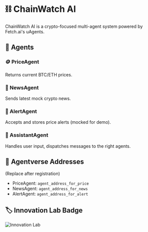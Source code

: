 # ⛓️ ChainWatch AI

ChainWatch AI is a crypto-focused multi-agent system powered by Fetch.ai's uAgents.

## 👾 Agents

### 🪙 PriceAgent
Returns current BTC/ETH prices.

### 📰 NewsAgent
Sends latest mock crypto news.

### 📡 AlertAgent
Accepts and stores price alerts (mocked for demo).

### 🤖 AssistantAgent
Handles user input, dispatches messages to the right agents.

## 🚀 Agentverse Addresses

(Replace after registration)
- PriceAgent: `agent_address_for_price`
- NewsAgent: `agent_address_for_news`
- AlertAgent: `agent_address_for_alert`

## 🏷️ Innovation Lab Badge

![Innovation Lab](https://innovationlab.fetch.ai/assets/badges/innovation-lab-badge.svg)
